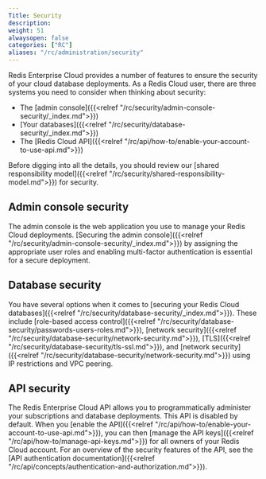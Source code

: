 ```yaml
---
Title: Security
description:
weight: 51
alwaysopen: false
categories: ["RC"]
aliases: "/rc/administration/security"
---
```

Redis Enterprise Cloud provides a number of features to ensure the security of your cloud
database deployments. As a Redis Cloud user, there are three systems you need
to consider when thinking about security:

- The [admin console]({{<relref "/rc/security/admin-console-security/_index.md">}})
- [Your databases]({{<relref "/rc/security/database-security/_index.md">}})
- The [Redis Cloud API]({{<relref "/rc/api/how-to/enable-your-account-to-use-api.md">}})

Before digging into all the details, you should review our [shared responsibility model]({{<relref "/rc/security/shared-responsibility-model.md">}}) for security.

## Admin console security

The admin console is the web application you use to manage your Redis Cloud deployments. [Securing the admin console]({{<relref "/rc/security/admin-console-security/_index.md">}})
by assigning the appropriate user roles and enabling multi-factor authentication is essential for a secure deployment.

## Database security

You have several options when it comes to [securing your Redis Cloud databases]({{<relref "/rc/security/database-security/_index.md">}}). These include
[role-based access control]({{<relref "/rc/security/database-security/passwords-users-roles.md">}}),
[network security]({{<relref "/rc/security/database-security/network-security.md">}}), [TLS]({{<relref "/rc/security/database-security/tls-ssl.md">}}), and [network security]({{<relref "/rc/security/database-security/network-security.md">}}) using
IP restrictions and VPC peering.

## API security

The Redis Enterprise Cloud API allows you to programmatically administer your subscriptions and database deployments. This API is disabled by default. When you [enable the API]({{<relref "/rc/api/how-to/enable-your-account-to-use-api.md">}}), you can then [manage the API keys]({{<relref "/rc/api/how-to/manage-api-keys.md">}}) for all owners of your Redis Cloud account. For an overview of the security features of the API, see the [API authentication documentation]({{<relref "/rc/api/concepts/authentication-and-authorization.md">}}).
